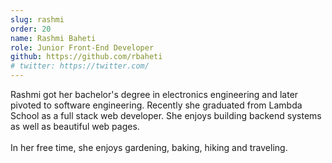 ```yaml
---
slug: rashmi  
order: 20
name: Rashmi Baheti
role: Junior Front-End Developer
github: https://github.com/rbaheti
# twitter: https://twitter.com/
---
```


Rashmi got her bachelor's degree in electronics engineering and later pivoted to software engineering. Recently she graduated from Lambda School as a full stack web developer. She enjoys building backend systems as well as beautiful web pages.
<br /><br />
In her free time, she enjoys gardening, baking, hiking and traveling.
